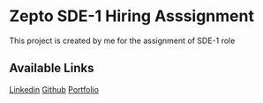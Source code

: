 # Zepto SDE-1 Hiring Asssignment

This project is created by me for the assignment of SDE-1 role 

## Available Links

[Linkedin](https://www.linkedin.com/in/0xsahil/)
[Github](https://github.com/0xsahil)
[Portfolio](https://0xsahil.netlify.app/)

